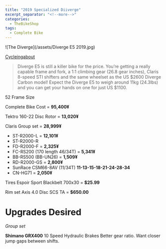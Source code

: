 ```yaml
---
title: "2019 Specialized Diiverge"
excerpt_separator: "<!--more-->"
categories:
  - TheBikeShop
tags:
  - Complete Bike
---
```


![The Diverge](/assets/Diverge E5 2019.jpg)

[Cycleingabout](https://www.cyclingabout.com/2019-specialized-diverge-light-touring-bikes/)
> Diverge E5 is still a killer bike for the price. You’re getting a really capable frame and fork, a 1:1 climbing gear (26.8 gear inches), Claris 8-speed STI shifters and the same wheelset as the US $2600 Diverge Carbon model! Expect the Diverge E5 to weigh around 11kg (24.3lbs) and you can get your hands on one for just US $1100.

52 Frame Size

Complete Bike Cost = **95,400¥**

<!--more-->

Tektro 160-22 Disc Rotor = **13,020¥**

Claris Group set = **28,999¥**

* ST-R2000-L = **12,101¥**
* ST-R2000-R
* FD-R2000-F = **2,325¥**
* FC-RS200 (170 length 46/34T) = **5,341¥**
* BB-RS500 (BB-UN26) = **1,509¥**
* RD-R2000-GS = **2,800¥**
* SunRace CSM66-8AV (11/34T)
		**11-13-15-18-21-24-28-34**
* CN-HG71 = **2,050¥**

Tires Espoir Sport Blackbelt 700x30
= **$25.99**

Rim set Axis 4.0 Disc SCS TA = **$650.00**

# Upgrades Desired
*Group set*

**Shimano GRX400** 10 Speed Hydraulic Brakes
Better gear ratio.
Want closer jump gaps between shifts.
